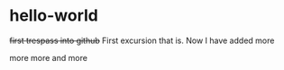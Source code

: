 # hello-world
~~first trespass into github~~
First excursion that is.
Now I have added more

more 
more
and more